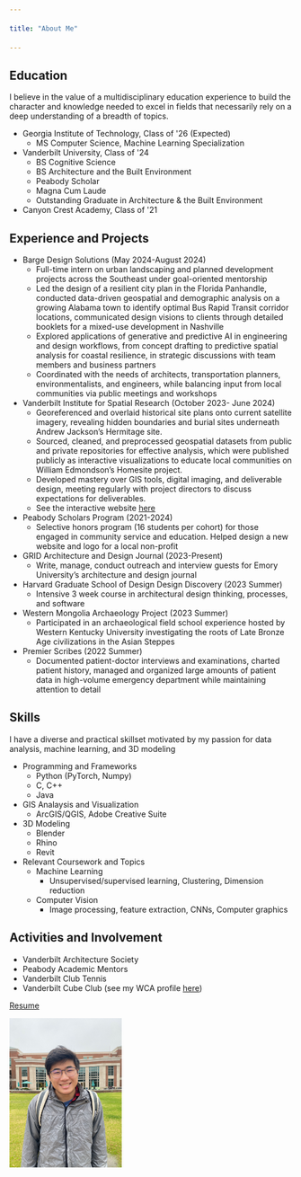 ```yaml
---

title: "About Me"

---
```

    
## Education

I believe in the value of a multidisciplinary education experience to build the character and knowledge needed to excel in fields that necessarily rely on a deep understanding of a breadth of topics.

* Georgia Institute of Technology, Class of '26 (Expected)
  * MS Computer Science, Machine Learning Specialization
* Vanderbilt University, Class of '24
  * BS Cognitive Science
  * BS Architecture and the Built Environment
  * Peabody Scholar
  * Magna Cum Laude
  * Outstanding Graduate in Architecture & the Built Environment
* Canyon Crest Academy, Class of '21

## Experience and Projects

* Barge Design Solutions (May 2024-August 2024)
  * Full-time intern on urban landscaping and planned development projects across the Southeast under goal-oriented mentorship
  * Led the design of a resilient city plan in the Florida Panhandle, conducted data-driven geospatial and demographic analysis on a growing Alabama town to identify optimal Bus Rapid    Transit corridor locations, communicated design visions to clients through detailed booklets for a mixed-use development in Nashville
  * Explored applications of generative and predictive AI in engineering and design workflows, from concept drafting to predictive spatial analysis for coastal resilience, in strategic discussions with team members and business partners
  * Coordinated with the needs of architects, transportation planners, environmentalists, and engineers, while balancing input from local communities via public meetings and workshops
* Vanderbilt Institute for Spatial Research (October 2023- June 2024)
  * Georeferenced and overlaid historical site plans onto current satellite imagery, revealing hidden boundaries and burial sites underneath Andrew Jackson’s Hermitage site.
  * Sourced, cleaned, and preprocessed geospatial datasets from public and private repositories for effective analysis, which were published publicly as interactive visualizations to educate local communities on William Edmondson’s Homesite project.
  * Developed mastery over GIS tools, digital imaging, and deliverable design, meeting regularly with project directors to discuss expectations for deliverables.
  * See the interactive website [here](https://william-edmondson-homesite-vanderbilt.hub.arcgis.com/pages/9251088aff65402ba45daa1cddd97593)
* Peabody Scholars Program (2021-2024)
  * Selective honors program (16 students per cohort) for those engaged in community service and education. Helped design a new website and logo for a local non-profit
* GRID Architecture and Design Journal (2023-Present)
  * Write, manage, conduct outreach and interview guests for Emory University’s architecture and design journal
* Harvard Graduate School of Design Design Discovery (2023 Summer)
  * Intensive 3 week course in architectural design thinking, processes, and software
* Western Mongolia Archaeology Project (2023 Summer)
  * Participated in an archaeological field school experience hosted by Western Kentucky University investigating the roots of Late Bronze Age civilizations in the Asian Steppes
* Premier Scribes (2022 Summer)
  * Documented patient-doctor interviews and examinations, charted patient history, managed and organized large amounts of patient data in high-volume emergency department while maintaining attention to detail
  
## Skills

I have a diverse and practical skillset motivated by my passion for data analysis, machine learning, and 3D modeling

* Programming and Frameworks
    * Python (PyTorch, Numpy)
    * C, C++
    * Java
* GIS Analaysis and Visualization
    * ArcGIS/QGIS, Adobe Creative Suite
* 3D Modeling
    * Blender
    * Rhino
    * Revit
* Relevant Coursework and Topics
    * Machine Learning
        * Unsupervised/supervised learning, Clustering, Dimension reduction
    * Computer Vision
        * Image processing, feature extraction, CNNs, Computer graphics

##  Activities and Involvement

* Vanderbilt Architecture Society
* Peabody Academic Mentors
* Vanderbilt Club Tennis
* Vanderbilt Cube Club (see my WCA profile [here](https://www.worldcubeassociation.org/persons/2024CHEN23))

<a href="/assets/img/Website_Portfolio.pdf" class="btn btn--primary" target="_blank">Resume</a>

<img src="/assets/img/IMG_2597.jpg" alt="Alec Cheng" style="width:200px;"/>
